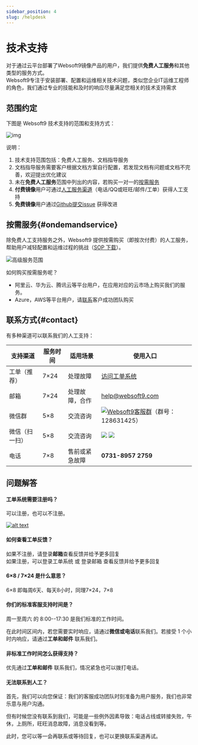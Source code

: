 ```yaml
---
sidebar_position: 4
slug: /helpdesk
---
```


# 技术支持

对于通过云平台部署了Websoft9镜像产品的用户，我们提供**免费人工服务**和其他类型的服务方式。  
Websoft9专注于安装部署、配置和运维相关技术问题，类似您企业IT运维工程师的角色，我们通过专业的技能和及时的响应尽量满足您相关的技术支持需求

## 范围约定

下图是 Websoft9 技术支持的范围和支持方式：  

![img](https://libs.websoft9.com/Websoft9/DocsPicture/zh/common/supportmind-websoft9.png)


说明：

1. 技术支持范围包括：免费人工服务、文档指导服务
2. 文档指导服务需要客户根据文档方案自行配置，若发现文档有问题或文档不完善，欢迎提出优化建议
3. 未在**免费人工服务**范围中列出的内容，若购买一对一的[按需服务](#ondemandservice)
4. **付费镜像**用户可通过[人工服务渠道](/zh/contact.md)（电话/QQ或旺旺/邮件/工单）获得人工支持
5. **免费镜像**用户通过[Github提交issue](https://github.com/Websoft9) 获得改进


## 按需服务{#ondemandservice}

除免费人工支持服务之外，Websoft9 提供按需购买（即按次付费）的人工服务，帮助用户减轻配置和运维过程的挑战（[SOP 下载](https://libs.websoft9.com/Websoft9/DocsPicture/zh/common/sopservices-websoft9.pdf)）。  

![高级服务范围](https://libs.websoft9.com/Websoft9/DocsPicture/zh/common/psupport-websoft9.png)

如何购买按需服务呢？  

- 阿里云、华为云、腾讯云等平台用户，在应用对应的云市场上购买我们的服务。
- Azure，AWS等平台用户，请[联系](#contact)客户成功团队购买

## 联系方式{#contact}

有多种渠道可以联系我们的人工支持：
  
| 支持渠道 | 服务时间 | 适用场景| 使用入口|
| --- | --- | --- | --- |
| 工单（推荐） | 7×24 | 处理故障 | [访问工单系统](https://share.hsforms.com/1V3u-6EPoRgOKEdi9kSk12w568t5)|
| 邮箱 | 7×24 | 处理故障，合作 | help@websoft9.com|
| 微信群 | 5×8| 交流咨询 | [![Websoft9客服群](http://pub.idqqimg.com/wpa/images/group.png)](http://shang.qq.com/wpa/qunwpa?idkey=97f84fb81422d72ef343017e250275c565fdde58ae4d6e2cea2d22fdb0651215)（群号：128631425） |
| 微信（扫一扫） | 5×8| 交流咨询 | ![](https://libs.websoft9.com/websites/zh/wx-lz.png) ![](https://libs.websoft9.com/websites/zh/wx-cdl.png) |
| 电话 | 7×8| 售前或紧急故障 | **0731-8957 2759**|


## 问题解答

#### 工单系统需要注册吗？

可以注册，也可以不注册。

[![alt text](https://libs.websoft9.com/Websoft9/DocsPicture/zh/common/workorder-ui.png "title")](https://share.hsforms.com/1V3u-6EPoRgOKEdi9kSk12w568t5)

#### 如何查看工单反馈？

如果不注册，请登录**邮箱**查看反馈并给予更多回复  
如果注册，可以登录工单系统 或 登录邮箱 查看反馈并给予更多回复 

#### 6×8 / 7×24 是什么意思？

6×8 即每周6天、每天8小时，同理7×24，7×8

#### 你们的标准客服支持时间是？

周一至周六 的 8:00--17:30 是我们标准的工作时间。

在此时间区间内，若您需要实时响应，请通过**微信或电话**联系我们。若接受 1 个小时内响应，请通过**工单和邮件** 联系我们。

#### 非标准工作时间怎么获得支持？

优先通过**工单和邮件** 联系我们，情况紧急也可以拨打电话。  

#### 无法联系到人工？

首先，我们可以向您保证：我们的客服成功团队时刻准备为用户服务，我们也非常乐意与用户沟通。  

但有时候您没有联系到我们，可能是一些例外因素导致：电话占线或转接失败，午休，上厕所，旺旺消息故障，消息没看到等。   

此时，您可以等一会再联系或等待回复，也可以更换联系渠道再试。